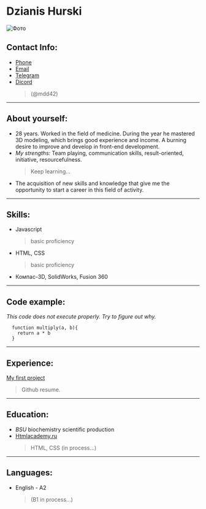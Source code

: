 # Dzianis Hurski

![Фото](https://avatars.githubusercontent.com/u/32590182?s=300&u=d2fc99957e3d66d7aa8b7e9bf82765cf42b51298&v=4)

Contact Info:
---
+ [Phone](+375336813094)
+ [Email](denis.m2022@gmail.com)
+ [Telegram](https://t.me/denismdd42)
+ [Dicord]([Денис]#6538) 
   >(@mdd42)

___

About yourself:
---
+  28 years. Worked in the field of medicine. During the year he mastered 3D modeling, which brings good experience and income. A burning desire to improve and develop in front-end development.
+  _My strengths:_ Team playing, communication skills, result-oriented, initiative, resourcefulness. 
    >Keep learning…
+ The acquisition of new skills and knowledge that give me the opportunity to start a career in this field of activity.

___

Skills:
---
+ Javascript
    >basic proficiency
+ HTML, CSS
    >basic proficiency
+ Компас-3D, SolidWorks, Fusion 360

___

Code example:
---
_This code does not execute properly. Try to figure out why._
 
      function multiply(a, b){
        return a * b
      }

___

Experience:
---
 [My first project](https://github.com/MDD42/rsschool-cv/blob/gh-pages/cv.md)
  >Github resume.

___

Education:
---
+ _BSU_ biochemistry scientific production
+ [Htmlacademy.ru](htmlacademy.ru)
    >HTML, CSS (in process...)

___

Languages:
---
+ English - A2 
    > (B1 in process…)
